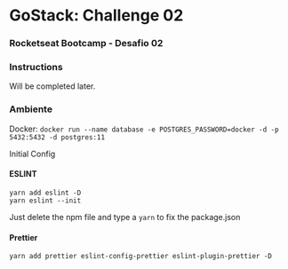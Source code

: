 # GoStack: Challenge 02
### Rocketseat Bootcamp - Desafio 02

### Instructions
Will be completed later.

### Ambiente

Docker: `docker run --name database -e POSTGRES_PASSWORD=docker -d -p 5432:5432 -d postgres:11`

Initial Config
#### ESLINT
```
yarn add eslint -D
yarn eslint --init
```
Just delete the npm file and type a `yarn` to fix the package.json

#### Prettier
`yarn add prettier eslint-config-prettier eslint-plugin-prettier -D`


